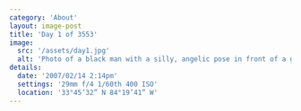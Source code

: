 ```yaml
---
category: 'About'
layout: image-post
title: 'Day 1 of 3553'
image:
  src: '/assets/day1.jpg'
  alt: 'Photo of a black man with a silly, angelic pose in front of a garage with graffitied wings'
details:
  date: '2007/02/14 2:14pm'
  settings: '29mm f/4 1/60th 400 ISO'
  location: '33°45’32” N 84°19’41” W'
---
```

